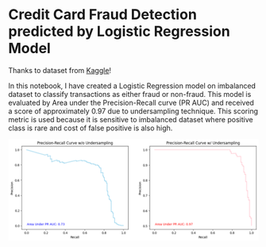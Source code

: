 # Credit Card Fraud Detection predicted by Logistic Regression Model

Thanks to dataset from [Kaggle](https://www.kaggle.com/datasets/mlg-ulb/creditcardfraud)!

In this notebook, I have created a Logistic Regression model on imbalanced dataset to classify transactions as either fraud or non-fraud. This model is evaluated by Area under the Precision-Recall curve (PR AUC) and received a score of approximately 0.97 due to undersampling technique. This scoring metric is used because it is sensitive to imbalanced dataset where positive class is rare and cost of false positive is also high.

![picture](/pr-auc.png)



